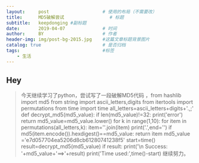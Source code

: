 ```yaml
---
layout:     post   				    # 使用的布局（不需要改）
title:      MD5破解尝试 				# 标题 
subtitle:   keepdonging #副标题
date:       2019-04-07 				# 时间
author:     BY 						# 作者
header-img: img/post-bg-2015.jpg 	#这篇文章标题背景图片
catalog: true 						# 是否归档
tags:								#标签
    - 生活
---
```


## Hey
>今天继续学习了python，尝试写了一段破解MD5代码
，from hashlib import md5
from string import ascii_letters,digits
from itertools import permutations
from time import time
all_letters=ascii_letters+digits+'.,;'
def decrypt_md5(md5_value):
    if len(md5_value)!=32:
        print('error')
        return
    md5_value=md5_value.lower()
    for k in range(1,10):
        for item in permutations(all_letters,k):
            item=''.join(item)
            print('.',end='')
            if md5(item.encode()).hexdigest()==md5_value:
                return item
md5_value  ='e7d057704ea5206d8cb61280741238f5'
start=time()
result=decrypt_md5(md5_value)
if result:
    print('\n Success: '+md5_value+'==>'+result)
print('Time used:',time()-start)
继续努力。
